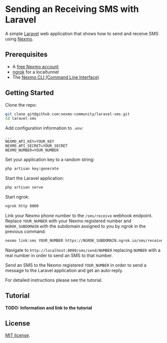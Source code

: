 # Sending an Receiving SMS with Laravel

A simple [Laravel](https://laravel.com/) web application that shows how to send and receive SMS using [Nexmo](https://www.nexmo.com).

## Prerequisites

* A [free Nexmo account](https://dashboard.nexmo.com/sign-up)
* [ngrok](https://ngrok.com/) for a localtunnel
* The [Nexmo CLI (Command Line Interface)](https://github.com/nexmo/nexmo-cli)

## Getting Started

Clone the repo:

```sh
git clone git@github.com:nexmo-community/laravel-sms.git
cd laravel-sms
```

Add configuration information to `.env`:

```
...
NEXMO_API_KEY=YOUR_KEY
NEXMO_API_SECRET=YOUR_SECRET
NEXMO_NUMBER=YOUR_NUMBER
```

Set your application key to a random string:

```sh
php artisan key:generate
```

Start the Laravel application:

```sh
php artisan serve
```

Start ngrok:

```sh
ngrok http 8000
```

Link your Nexmo phone number to the `/sms/receive` webhook endpoint. Replace `YOUR_NUMBER` with your Nexmo registered number and `NGROK_SUBDOMAIN` with the subdomain assigned to you by ngrok in the previous command:

```sh
nexmo link:sms YOUR_NUMBER https://NGROK_SUBDOMAIN.ngrok.io/sms/receive
```

Navigate to `http://localhost:8000/sms/send/NUMBER` replacing `NUMBER` with a real number in order to send an SMS to that number.

Send an SMS to the Nexmo registered `YOUR_NUMBER` in order to send a message to the Laravel application and get an auto-reply.

For detailed instructions please see the tutorial.

## Tutorial

**TODO: Information and link to the tutorial**

## License

[MIT license](LICENSE).
